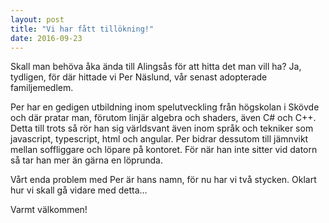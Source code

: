 ```yaml
---
layout: post
title: "Vi har fått tillökning!"
date: 2016-09-23
---
```



Skall man behöva åka ända till Alingsås för att hitta det man vill ha? Ja, tydligen, för där hittade vi Per Näslund, vår senast adopterade familjemedlem.
<!--more-->

Per har en gedigen utbildning inom spelutveckling från högskolan i Skövde och där pratar man, förutom linjär algebra och shaders, även C# och C++.
Detta till trots så rör han sig världsvant även inom språk och tekniker som javascript, typescript, html och angular.
Per bidrar dessutom till jämnvikt mellan soffliggare och löpare på kontoret. För när han inte sitter vid datorn så tar han mer än gärna en löprunda.

Vårt enda problem med Per är hans namn, för nu har vi två stycken. Oklart hur vi skall gå vidare med detta…


Varmt välkommen!
